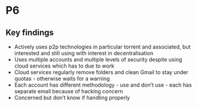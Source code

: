 # P6

## Key findings

* Actively uses p2p technologies in particular torrent and associated, but interested and still using with interest in decentralisation
* Uses multiple accounts and multiple levels of security despite using cloud services which has to due to work
* Cloud services regularly remove folders and clean Gmail to stay under quotas - otherwise waits for a warning
* Each account has different methodology - use and don’t use - each has separate email because of hacking concern
* Concerned but don’t know if handling properly
